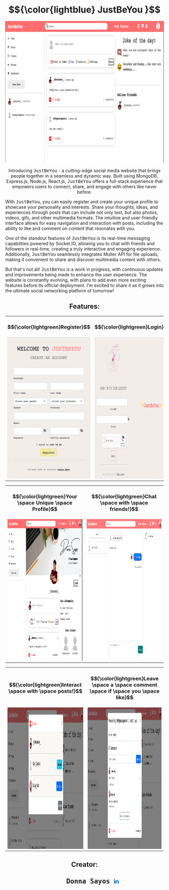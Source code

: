<h1 align="center">
  $${\color{lightblue} JustBeYou }$$
</h1>

<p align="center">
  <kbd>
    <img src="public/assets/readMePics/home.png" width="800" height="450"/>
  </kbd>
</p>

<p align="center">
  Introducing <kbd>JustBeYou</kbd> - a cutting-edge social media website that brings people together in a seamless and dynamic way. Built using MongoDB, Express.js, Node.js, React.js, <kbd>JustBeYou</kbd> offers a full-stack experience that empowers users to connect, share, and engage with others like never before.

With <kbd>JustBeYou</kbd>, you can easily register and create your unique profile to showcase your personality and interests. Share your thoughts, ideas, and experiences through posts that can include not only text, but also photos, videos, gifs, and other multimedia formats. The intuitive and user-friendly interface allows for easy navigation and interaction with posts, including the ability to like and comment on content that resonates with you.

One of the standout features of <kbd>JustBeYou</kbd> is its real-time messaging capabilities powered by Socket.IO, allowing you to chat with friends and followers in real-time, creating a truly interactive and engaging experience. Additionally, <kbd>JustBeYou</kbd> seamlessly integrates Multer API for file uploads, making it convenient to share and discover multimedia content with others.

But that's not all! <kbd>JustBeYou</kbd> is a work in progress, with continuous updates and improvements being made to enhance the user experience. The website is constantly evolving, with plans to add even more exciting features before its official deployment. I'm excited to share it as it grows into the ultimate social networking platform of tomorrow!
</p>

<h2 align="center">
  Features:
</h2>

<div align="center">
  <table>
    <tr>
      <td>
        <h3 align="center">
          $${\color{lightgreen}Register}$$
        </h3>
      </td>
      <td>
        <h3 align="center">
          $${\color{lightgreen}Login}$$
        </h3>
      </td>
    </tr>
    <tr>
      <td align="center"><kbd><img src="public/assets/readMePics/register.png" width="400" height="450"/></kbd></td>
      <td align="center"><kbd><img src="public/assets/readMePics/login.png" width="500" height="450"/></kbd></td>
    </tr>
   </table>
</div>

<div align="center">
  <table>
    <tr>
      <td>
        <h3 align="center">
          $${\color{lightgreen}Your \space Unique \space Profile}$$
        </h3>
      </td>
      <td>
        <h3 align="center">
          $${\color{lightgreen}Chat \space with \space friends!}$$
        </h3>
      </td>
    </tr>
    <tr>
      <td align="center"><kbd><img src="public/assets/readMePics/profile.png" width="500" height="450"/></kbd></td>
      <td align="center"><kbd><img src="public/assets/readMePics/chat.png" width="500" height="450"/></kbd></td>
    </tr>
   </table>
</div>

<div align="center">
  <table>
    <tr>
      <td>
        <h3 align="center">
          $${\color{lightgreen}Interact \space with \space posts!}$$
        </h3>
      </td>
      <td>
        <h3 align="center">
          $${\color{lightgreen}Leave \space a \space comment \space if \space you \space like}$$
        </h3>
      </td>
    </tr>
    <tr>
      <td align="center"><kbd><img src="public/assets/readMePics/likes.png" width="500" height="450"/></kbd></td>
      <td align="center"><kbd><img src="public/assets/readMePics/comments.png" width="550" height="450"/></kbd></td>
    </tr>
   </table>
</div>

<h2 align="center">
  Creator:
</h2>

<h2 align="center">
  <pre>
    Donna Sayos <a href="https://www.linkedin.com/in/dsayos/"><kbd><img src="public/assets/readMePics/linked-in-alt.svg" width="15" height="15"/></kbd></a>
  </pre>
</h2>
